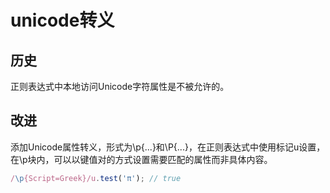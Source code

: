 # unicode转义

## 历史
正则表达式中本地访问Unicode字符属性是不被允许的。

## 改进
添加Unicode属性转义，形式为\p{...}和\P{...}，在正则表达式中使用标记u设置，在\p块内，可以以键值对的方式设置需要匹配的属性而非具体内容。
```js
/\p{Script=Greek}/u.test('π'); // true
```